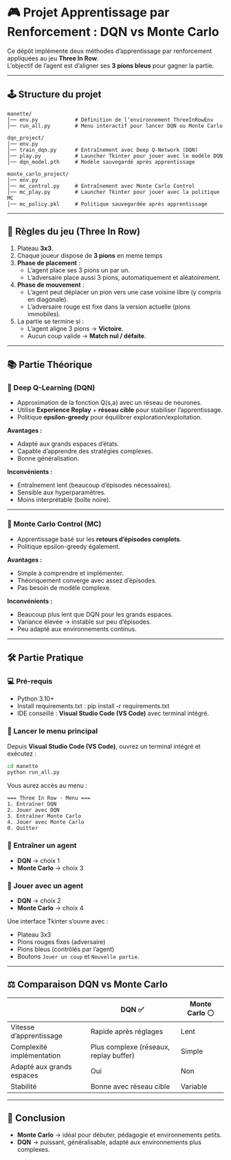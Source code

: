 # 🎮 Projet Apprentissage par Renforcement : DQN vs Monte Carlo

Ce dépôt implémente deux méthodes d’apprentissage par renforcement appliquées au jeu **Three In Row**.  
L’objectif de l’agent est d’aligner ses **3 pions bleus** pour gagner la partie.

---

## 🕹️ Structure du projet

```
manette/
│── env.py            # Définition de l’environnement ThreeInRowEnv
│── run_all.py        # Menu interactif pour lancer DQN ou Monte Carlo

dqn_project/
│── env.py   
│── train_dqn.py      # Entraînement avec Deep Q-Network (DQN)
│── play.py           # Launcher Tkinter pour jouer avec le modèle DQN
│── dqn_model.pth     # Modèle sauvegardé après apprentissage

monte_carlo_project/
│── env.py   
│── mc_control.py     # Entraînement avec Monte Carlo Control
│── mc_play.py        # Launcher Tkinter pour jouer avec la politique MC
│── mc_policy.pkl     # Politique sauvegardée après apprentissage
```

---

## 📖 Règles du jeu (Three In Row)

1. Plateau **3x3**.  
2. Chaque joueur dispose de **3 pions** en meme temps 
3. **Phase de placement** :  
   - L’agent place ses 3 pions un par un.  
   - L’adversaire place aussi 3 pions, automatiquement et aléatoirement.  
4. **Phase de mouvement** :  
   - L’agent peut déplacer un pion vers une case voisine libre (y compris en diagonale).  
   - L’adversaire rouge est fixe dans la version actuelle (pions immobiles).  
5. La partie se termine si :  
   - L’agent aligne 3 pions → **Victoire**.  
   - Aucun coup valide → **Match nul / défaite**.  

---

## 📚 Partie Théorique

### 🔹 Deep Q-Learning (DQN)
- Approximation de la fonction Q(s,a) avec un réseau de neurones.  
- Utilise **Experience Replay** + **réseau cible** pour stabiliser l’apprentissage.  
- Politique **epsilon-greedy** pour équilibrer exploration/exploitation.  

**Avantages :**
- Adapté aux grands espaces d’états.  
- Capable d’apprendre des stratégies complexes.  
- Bonne généralisation.  

**Inconvénients :**
- Entraînement lent (beaucoup d’épisodes nécessaires).  
- Sensible aux hyperparamètres.  
- Moins interprétable (boîte noire).  

---

### 🔹 Monte Carlo Control (MC)
- Apprentissage basé sur les **retours d’épisodes complets**.  
- Politique epsilon-greedy également.  

**Avantages :**
- Simple à comprendre et implémenter.  
- Théoriquement converge avec assez d’épisodes.  
- Pas besoin de modèle complexe.  

**Inconvénients :**
- Beaucoup plus lent que DQN pour les grands espaces.  
- Variance élevée → instable sur peu d’épisodes.  
- Peu adapté aux environnements continus.  

---

## 🛠️ Partie Pratique

### 💻 Pré-requis
- Python 3.10+  
- Install requirements.txt : pip install -r requirements.txt
- IDE conseillé : **Visual Studio Code (VS Code)** avec terminal intégré.
  
### 🚀 Lancer le menu principal
Depuis **Visual Studio Code (VS Code)**, ouvrez un terminal intégré et exécutez :
```bash
cd manette
python run_all.py
```

Vous aurez accès au menu :

```
=== Three In Row - Menu ===
1. Entraîner DQN
2. Jouer avec DQN
3. Entraîner Monte Carlo
4. Jouer avec Monte Carlo
0. Quitter
```

### 🔹 Entraîner un agent
- **DQN** → choix 1  
- **Monte Carlo** → choix 3  

### 🔹 Jouer avec un agent
- **DQN** → choix 2  
- **Monte Carlo** → choix 4  

Une interface Tkinter s’ouvre avec :  
- Plateau 3x3  
- Pions rouges fixes (adversaire)  
- Pions bleus (contrôlés par l’agent)  
- Boutons `Jouer un coup` et `Nouvelle partie`.  

---

## ⚖️ Comparaison DQN vs Monte Carlo

|                   | DQN ✅ | Monte Carlo ⚪ |
|--------------------------|--------|----------------|
| Vitesse d’apprentissage | Rapide après réglages | Lent |
| Complexité implémentation| Plus complexe (réseaux, replay buffer) | Simple |
| Adapté aux grands espaces | Oui | Non |
| Stabilité | Bonne avec réseau cible | Variable |

---

## 📝 Conclusion
- **Monte Carlo** → idéal pour débuter, pédagogie et environnements petits.  
- **DQN** → puissant, généralisable, adapté aux environnements plus complexes.  
 

